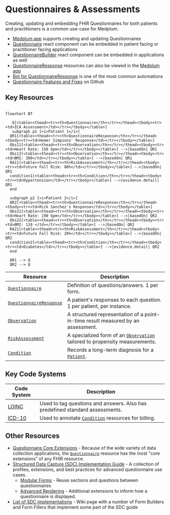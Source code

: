 # Questionnaires & Assessments

Creating, updating and embedding FHIR Questionnaires for both patients and practitioners is a common use-case for Medplum.

- [Medplum app](https://app.medplum.com/Questionnaire) supports creating and updating Questionnaires
- [Questionnaire](https://storybook.medplum.com/?path=/docs/medplum-questionnaireform--basic) react component can be embedded in patient facing or practitioner facing applications
- [QuestionnaireBuilder](https://storybook.medplum.com/?path=/docs/medplum-questionnairebuilder--basic) react component can be embedded in applications as well
- [QuestionnaireResponse](https://app.medplum.com/QuestionnaireResponse) resources can also be viewed in the [Medplum app](../app/index.md)
- [Bot for QuestionnaireResponse](/docs/bots/bot-for-questionnaire-response/bot-for-questionnaire-response.md) is one of the most common automations
- [Questionnaire Features and Fixes](https://github.com/medplum/medplum/pulls?q=is%3Apr+label%3Aquestionnaires) on Github

## Key Resources

```mermaid

flowchart BT

   Q[<table><thead><tr><th>Questionnaire</th></tr></thead><tbody><tr><td>ICA Assessment</td></tr></tbody></table>]
   subgraph p1 [<i>Patient 1</i>]
  QR1[<table><thead><tr><th>QuestionnaireResponse</th></tr></thead><tbody><tr><td>Homer Simpsons' Response</td></tr></tbody></table>]
  Obs11[<table><thead><tr><th>Observation</th></tr></thead><tbody><tr><td>Heart Rate: 150 bpm</td></tr></tbody></table>] -->|basedOn| QR1
  Obs12[<table><thead><tr><th>Observation</th></tr></thead><tbody><tr><td>BMI: 300</td></tr></tbody></table>] -->|basedOn| QR1
  RA11[<table><thead><tr><th>RiskAssessment</th></tr></thead><tbody><tr><td>Future Fall Risk: 80%</td></tr></tbody></table>] -->|basedOn| QR1
  condition1[<table><thead><tr><th>Condition</th></tr></thead><tbody><tr><td>Hypertension</td></tr></tbody></table>] -->|evidence.detail| QR1
  end

  subgraph p2 [<i>Patient 2</i>]
  QR2[<table><thead><tr><th>QuestionnaireResponse</th></tr></thead><tbody><tr><td>Rick Sanchez's Response</td></tr></tbody></table>]
  Obs21[<table><thead><tr><th>Observation</th></tr></thead><tbody><tr><td>Heart Rate: 190 bpm</td></tr></tbody></table>] -->|basedOn| QR2
  Obs22[<table><thead><tr><th>Observation</th></tr></thead><tbody><tr><td>BMI: 110 </td></tr></tbody></table>] -->|basedOn| QR2
  RA21[<table><thead><tr><th>RiskAssessment</th></tr></thead><tbody><tr><td>Future Fall Risk: 20%</td></tr></tbody></table>] -->|basedOn| QR2
  condition2[<table><thead><tr><th>Condition</th></tr></thead><tbody><tr><td>Diabetes</td></tr></tbody></table>] -->|evidence.detail| QR2
  end

  QR1 --> Q
  QR2 --> Q

```

| **Resource**                                                              | **Description**                                                                                                     |
| ------------------------------------------------------------------------- | ------------------------------------------------------------------------------------------------------------------- |
| [`Questionnaire`](/docs/api/fhir/resources/questionnaire)                 | Definition of questions/answers. 1 per form.                                                                        |
| [`QuestionnaireResponse`](/docs/api/fhir/resources/questionnaireresponse) | A patient's responses to each question. 1 per patient, per instance.                                                |
| [`Observation`](/docs/api/fhir/resources/observation)                     | A structured representation of a point-in-time result measured by an assessment.                                    |
| [`RiskAssessment`](/docs/api/fhir/resources/riskassessment)               | A specialized form of an [`Observation`](/docs/api/fhir/resources/observation) tailored to propensity measurements. |
| [`Condition`](/docs/api/fhir/resources/condition)                         | Records a long-term diagnosis for a [`Patient`](/docs/api/fhir/resources/patient).                                  |

## Key Code Systems

| **Code System**                                                | **Description**                                                                           |
| -------------------------------------------------------------- | ----------------------------------------------------------------------------------------- |
| [LOINC](https://www.medplum.com/docs/careplans/loinc)          | Used to tag questions and answers. Also has predefined standard assessments.              |
| [ICD-10](https://www.cdc.gov/nchs/icd/icd10cm_browsertool.htm) | Used to annotate [`Condition`](/docs/api/fhir/resources/condition) resources for billing. |

## Other Resources

- [Questionnaire Core Extensions](http://hl7.org/fhir/R4/questionnaire-profiles.html#extensions) - Because of the wide variety of data collection applications, the [`Questionnaire`](/docs/api/fhir/resources/questionnaire) resource has the most "core extensions" of any FHIR resource.
- [Structured Data Capture (SDC) Implementation Guide](http://hl7.org/fhir/uv/sdc/) - A collection of profiles, extensions, and best practices for advanced questionnaire use cases.
  - [Modular Forms](http://hl7.org/fhir/uv/sdc/modular.html) - Reuse sections and questions between questionnaires
  - [Advanced Rendering](http://hl7.org/fhir/uv/sdc/rendering.html) - Additional extensions to inform how a questionnaire is displayed.
- [List of SDC implementations](https://confluence.hl7.org/display/FHIRI/SDC+Implementations) - Wiki page with a number of Form Builders and Form Fillers that implement some part of the SDC guide
